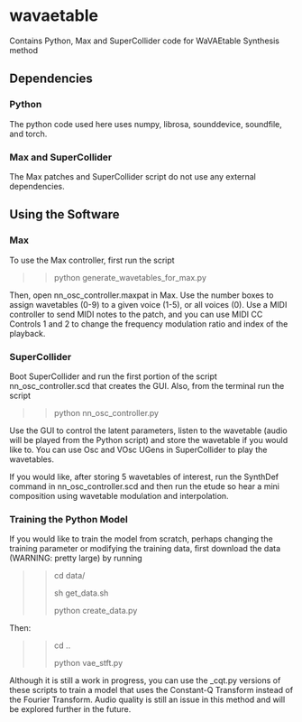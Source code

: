 # wavaetable
Contains Python, Max and SuperCollider code for WaVAEtable Synthesis method

## Dependencies

### Python

The python code used here uses numpy, librosa, sounddevice, soundfile, and torch.

### Max and SuperCollider

The Max patches and SuperCollider script do not use any external dependencies.

## Using the Software

### Max

To use the Max controller, first run the script 

>> python generate_wavetables_for_max.py

Then, open nn_osc_controller.maxpat in Max. Use the number boxes to assign wavetables (0-9) to a given voice (1-5), or all voices (0). Use a MIDI controller to send MIDI notes to the patch, and you can use MIDI CC Controls 1 and 2 to change the frequency modulation ratio and index of the playback.

### SuperCollider

Boot SuperCollider and run the first portion of the script nn_osc_controller.scd that creates the GUI. Also, from the terminal run the script

>> python nn_osc_controller.py

Use the GUI to control the latent parameters, listen to the wavetable (audio will be played from the Python script) and store the wavetable if you would like to. You can use Osc and VOsc UGens in SuperCollider to play the wavetables.

If you would like, after storing 5 wavetables of interest, run the SynthDef command in nn_osc_controller.scd and then run the etude so hear a mini composition using wavetable modulation and interpolation.

### Training the Python Model

If you would like to train the model from scratch, perhaps changing the training parameter or modifying the training data, first download the data (WARNING: pretty large) by running

>> cd data/
>> 
>> sh get_data.sh
>> 
>> python create_data.py

Then:

>> cd ..
>> 
>> python vae_stft.py

Although it is still a work in progress, you can use the \_cqt.py versions of these scripts to train a model that uses the Constant-Q Transform instead of the Fourier Transform. Audio quality is still an issue in this method and will be explored further in the future.
